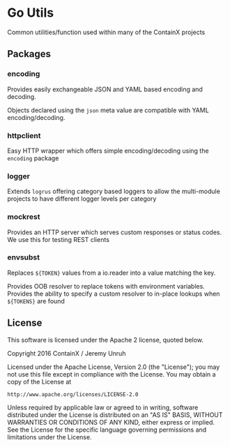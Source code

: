 # Go Utils

Common utilities/function used within many of the ContainX projects

## Packages

### encoding

Provides easily exchangeable JSON and YAML based encoding and decoding.

Objects declared using the `json` meta value are compatible with YAML encoding/decoding.

### httpclient

Easy HTTP wrapper which offers simple encoding/decoding using the `encoding` package

### logger

Extends `logrus` offering category based loggers to allow the multi-module
projects to have different logger levels per category

### mockrest

Provides an HTTP server which serves custom responses or status codes.  We use this for testing REST clients

### envsubst

Replaces `${TOKEN}` values from a io.reader into a value matching the key.  

Provides OOB resolver to replace tokens with environment variables. Provides the ability
to specify a custom resolver to in-place lookups when `${TOKENS}` are found

## License

This software is licensed under the Apache 2 license, quoted below.

Copyright 2016 ContainX / Jeremy Unruh

Licensed under the Apache License, Version 2.0 (the "License"); you may not
use this file except in compliance with the License. You may obtain a copy of
the License at

    http://www.apache.org/licenses/LICENSE-2.0

Unless required by applicable law or agreed to in writing, software
distributed under the License is distributed on an "AS IS" BASIS, WITHOUT
WARRANTIES OR CONDITIONS OF ANY KIND, either express or implied. See the
License for the specific language governing permissions and limitations under
the License.

